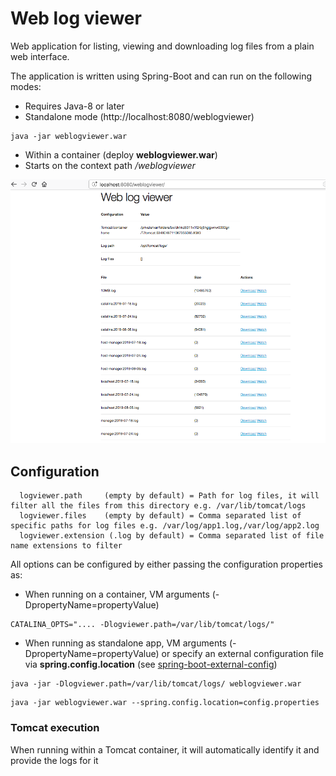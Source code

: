 # Web log viewer

Web application for listing, viewing and downloading log files from 
a plain web interface.

The application is written using Spring-Boot and can run on the following modes:

  -  Requires Java-8 or later
  -  Standalone mode (http://localhost:8080/weblogviewer) 
```
java -jar weblogviewer.war
```
  -  Within a container (deploy __weblogviewer.war__)  
  -  Starts on the context path */weblogviewer*
  
 ![screenshot](./screenshot.png "screenshot")
  
## Configuration

```
  logviewer.path     (empty by default) = Path for log files, it will filter all the files from this directory e.g. /var/lib/tomcat/logs 
  logviewer.files    (empty by default) = Comma separated list of specific paths for log files e.g. /var/log/app1.log,/var/log/app2.log 
  logviewer.extension (.log by default) = Comma separated list of file name extensions to filter 
```

All options can be configured by either passing the configuration properties as:

  -  When running on a container, VM arguments (-DpropertyName=propertyValue)
  
```
CATALINA_OPTS=".... -Dlogviewer.path=/var/lib/tomcat/logs/"
```

  -  When running as standalone app, VM arguments (-DpropertyName=propertyValue) or specify an external configuration file via __spring.config.location__ (see [spring-boot-external-config](https://docs.spring.io/spring-boot/docs/current/reference/html/boot-features-external-config.html))
  
```
java -jar -Dlogviewer.path=/var/lib/tomcat/logs/ weblogviewer.war 
```

```
java -jar weblogviewer.war --spring.config.location=config.properties 
```

### Tomcat execution
When running within a Tomcat container, it will automatically identify it and provide the logs for it
